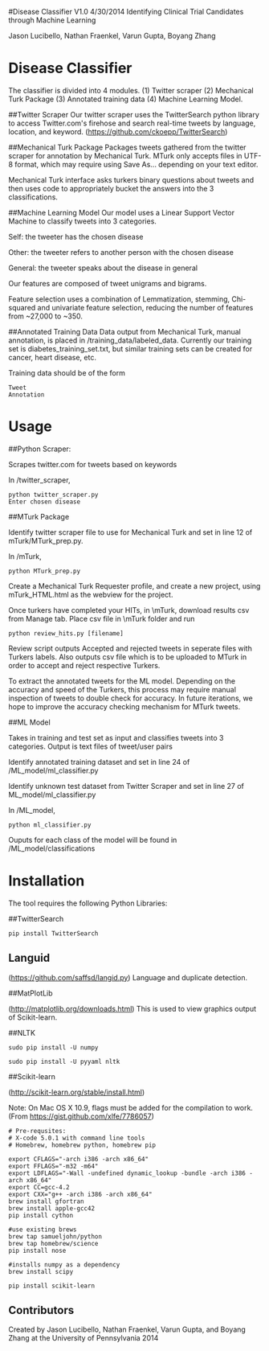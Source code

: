#Disease Classifier V1.0 4/30/2014
Identifying Clinical Trial Candidates through Machine Learning

Jason Lucibello, Nathan Fraenkel, Varun Gupta, Boyang Zhang


# Disease Classifier
The classifier is divided into 4 modules.
(1) Twitter scraper
(2) Mechanical Turk Package
(3) Annotated training data
(4) Machine Learning Model.

##Twitter Scraper
Our twitter scraper uses the TwitterSearch python library to access Twitter.com's firehose and search real-time tweets by language, location, and keyword. (https://github.com/ckoepp/TwitterSearch)

##Mechanical Turk Package
Packages tweets gathered from the twitter scraper for annotation by Mechanical Turk. MTurk only accepts files in UTF-8 format, which may require using Save As... depending on your text editor.

Mechanical Turk interface asks turkers binary questions about tweets and then uses code to appropriately bucket the answers into the 3 classifications.

##Machine Learning Model
Our model uses a Linear Support Vector Machine to classify tweets into 3 categories.


Self: the tweeter has the chosen disease

Other: the tweeter refers to another person with the chosen disease

General: the tweeter speaks about the disease in general



Our features are composed of tweet unigrams and bigrams.

Feature selection uses a combination of Lemmatization, stemming, Chi-squared and univariate feature selection, reducing the number of features from ~27,000 to ~350.

##Annotated Training Data
Data output from Mechanical Turk, manual annotation, is placed in /training_data/labeled_data. Currently our training set is diabetes_training_set.txt, but similar training sets can be created for cancer, heart disease, etc.

Training data should be of the form

	Tweet
	Annotation

# Usage
##Python Scraper: 

Scrapes twitter.com for tweets based on keywords

In /twitter_scraper, 

 	python twitter_scraper.py
	Enter chosen disease

##MTurk Package

Identify twitter scraper file to use for Mechanical Turk and set in line 12 of mTurk/MTurk_prep.py.

In /mTurk,

	python MTurk_prep.py

Create a Mechanical Turk Requester profile, and create a new project, using mTurk_HTML.html as the webview for the project.

Once turkers have completed your HITs, in \mTurk, download results csv from Manage tab. Place csv file in \mTurk folder and run

	python review_hits.py [filename]

Review script outputs Accepted and rejected tweets in seperate files with Turkers labels. Also outputs csv file which is to be uploaded to MTurk in order to accept and reject respective Turkers. 

To extract the annotated tweets for the ML model. Depending on the accuracy and speed of the Turkers, this process may require manual inspection of tweets to double check for accuracy. In future iterations, we hope to improve the accuracy checking mechanism for MTurk tweets.

##ML Model

Takes in training and test set as input and classifies tweets into 3 categories. Output is text files of tweet/user pairs

Identify annotated training dataset and set in line 24 of /ML_model/ml_classifier.py

Identify unknown test dataset from Twitter Scraper and set in line 27 of ML_model/ml_classifier.py

In /ML_model,

	python ml_classifier.py

Ouputs for each class of the model will be found in /ML_model/classifications

# Installation
The tool requires the following Python Libraries:

##TwitterSearch

	pip install TwitterSearch

## Languid

(https://github.com/saffsd/langid.py) Language and duplicate detection.

##MatPlotLib

(http://matplotlib.org/downloads.html) This is used to view graphics output of Scikit-learn.

##NLTK

	sudo pip install -U numpy
	
	sudo pip install -U pyyaml nltk

##Scikit-learn

(http://scikit-learn.org/stable/install.html)

Note: On Mac OS X 10.9, flags must be added for the compilation to work.
(From https://gist.github.com/xlfe/7786057)
	
	# Pre-requsites:
	# X-code 5.0.1 with command line tools
	# Homebrew, homebrew python, homebrew pip
	 
	export CFLAGS="-arch i386 -arch x86_64"
	export FFLAGS="-m32 -m64"
	export LDFLAGS="-Wall -undefined dynamic_lookup -bundle -arch i386 -arch x86_64"
	export CC=gcc-4.2
	export CXX="g++ -arch i386 -arch x86_64"
	brew install gfortran
	brew install apple-gcc42
	pip install cython
	 
	#use existing brews
	brew tap samueljohn/python
	brew tap homebrew/science
	pip install nose
	 
	#installs numpy as a dependency
	brew install scipy
	 
	pip install scikit-learn

## Contributors
Created by Jason Lucibello, Nathan Fraenkel, Varun Gupta, and Boyang Zhang at the University of Pennsylvania 2014
